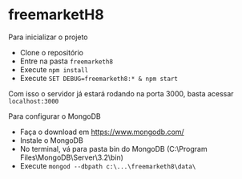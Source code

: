 # freemarketH8

Para inicializar o projeto
- Clone o repositório
- Entre na pasta `freemarketh8`  
- Execute `npm install`
- Execute `SET DEBUG=freemarketh8:* & npm start`

Com isso o servidor já estará rodando na porta 3000, basta acessar `localhost:3000`

Para configurar o MongoDB
- Faça o download em https://www.mongodb.com/
- Instale o MongoDB
- No terminal, vá para pasta bin do MongoDB (C:\Program Files\MongoDB\Server\3.2\bin)
- Execute `mongod --dbpath c:\...\freemarketh8\data\`
